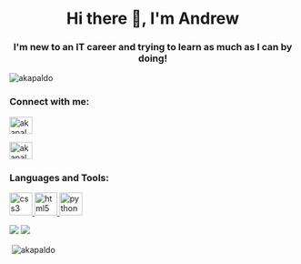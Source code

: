 <!--
**AKapaldo/AKapaldo** is a ✨ _special_ ✨ repository because its `README.md` (this file) appears on your GitHub profile.

Here are some ideas to get you started:

- 🔭 I’m currently working on ...
- 👯 I’m looking to collaborate on ...
- 🤔 I’m looking for help with ...
- 💬 Ask me about ...
- 😄 Pronouns: ...
- ⚡ Fun fact: ...
-->
<h1 align="center">Hi there 👋, I'm Andrew</h1>
<h3 align="center">I'm new to an IT career and trying to learn as much as I can by doing!</h3>

<p align="left"> <img src="https://komarev.com/ghpvc/?username=akapaldo&label=Profile%20views&color=0e75b6&style=flat" alt="akapaldo" /> </p>

<p align="left"> 
<h3 align="left">Connect with me:</h3>
<a href="https://linkedin.com/in/andrew-kapaldo" target="blank"><img align="center" src="https://cdn.jsdelivr.net/npm/simple-icons@3.0.1/icons/linkedin.svg" alt="akapaldo" height="30" width="40" /></a>

<a href="https://instagram.com/akapald1" target="blank"><img align="center" src="https://cdn.jsdelivr.net/npm/simple-icons@3.0.1/icons/instagram.svg" alt="akapald1" height="30" width="40" /></a>
</p>

</p>

<h3 align="left">Languages and Tools:</h3>
<p align="left"> <a href="https://www.w3schools.com/css/" target="_blank"> <img src="https://devicons.github.io/devicon/devicon.git/icons/css3/css3-original-wordmark.svg" alt="css3" width="40" height="40"/> </a> <a href="https://www.w3.org/html/" target="_blank"> <img src="https://devicons.github.io/devicon/devicon.git/icons/html5/html5-original-wordmark.svg" alt="html5" width="40" height="40"/> </a> <a href="https://www.python.org" target="_blank"> <img src="https://devicons.github.io/devicon/devicon.git/icons/python/python-original.svg" alt="python" width="40" height="40"/> </a> </p>

![](https://img.shields.io/badge/Code-Python-informational?style=flat&logo=https://github.com/AKapaldo/AKapaldo/images/python.svg&logoColor=white&color=blue)
![](https://img.shields.io/badge/Code-PowerShell-informational?style=flat&logo=https://github.com/AKapaldo/AKapaldo/images/powershell.svg&logoColor=white&color=blue)


<p>&nbsp;<img align="center" src="https://github-readme-stats.vercel.app/api?username=akapaldo&show_icons=true" alt="akapaldo" /></p>
